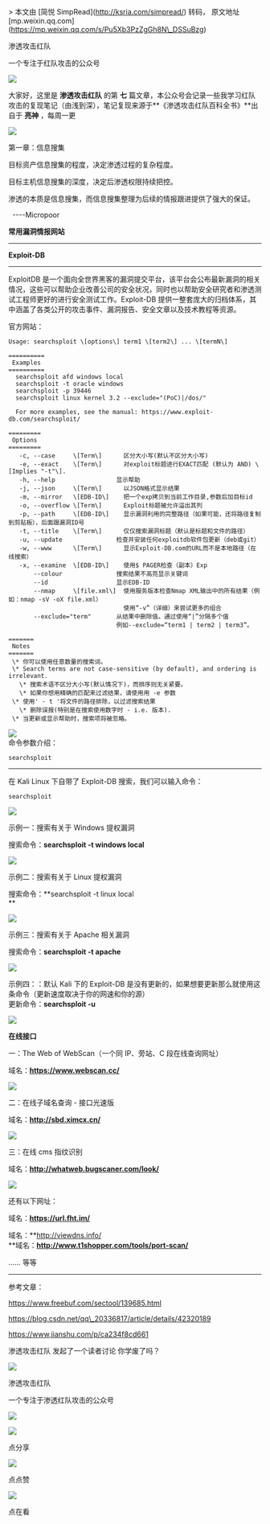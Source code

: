 \> 本文由 \[简悦 SimpRead\](http://ksria.com/simpread/) 转码， 原文地址 \[mp.weixin.qq.com\](https://mp.weixin.qq.com/s/Pu5Xb3PzZgGh8N\_DSSuBzg)

渗透攻击红队

一个专注于红队攻击的公众号

![](https://mmbiz.qpic.cn/sz_mmbiz_jpg/dzeEUCA16LKwvIuOmsoicpffk7N0cVibfDoZibS8XU01CtEtSbwM3VGr3qskOmA1VkccY0mwKTCq6u2ia1xYRwBn3A/640?wx_fmt=jpeg)

  

  

大家好，这里是 **渗透攻击红队** 的第 **七** 篇文章，本公众号会记录一些我学习红队攻击的复现笔记（由浅到深），笔记复现来源于**《渗透攻击红队百科全书》**出自于 **亮神** ，每周一更

![](https://mmbiz.qpic.cn/mmbiz_gif/7QRTvkK2qC4T65TNkYZsPg2BJ2VwibZicuBhV9DGqxlsxwG0n2ibhLuBsiamU7S0SqvAp6p33ucxPkuiaDiaKD6ibJGaQ/640?wx_fmt=gif)

第一章：信息搜集

目标资产信息搜集的程度，决定渗透过程的复杂程度。

目标主机信息搜集的深度，决定后渗透权限持续把控。

渗透的本质是信息搜集，而信息搜集整理为后续的情报跟进提供了强大的保证。

  ----Micropoor

**常用漏洞情报网站**

  

---

**Exploit-DB**

* * *

ExploitDB 是一个面向全世界黑客的漏洞提交平台，该平台会公布最新漏洞的相关情况，这些可以帮助企业改善公司的安全状况，同时也以帮助安全研究者和渗透测试工程师更好的进行安全测试工作。Exploit-DB 提供一整套庞大的归档体系，其中涵盖了各类公开的攻击事件、漏洞报告、安全文章以及技术教程等资源。

官方网站：

```
Usage: searchsploit \[options\] term1 \[term2\] ... \[termN\]
 
==========
 Examples
==========
  searchsploit afd windows local
  searchsploit -t oracle windows
  searchsploit -p 39446
  searchsploit linux kernel 3.2 --exclude="(PoC)|/dos/"
 
  For more examples, see the manual: https://www.exploit-db.com/searchsploit/
 
=========
 Options
=========
   -c, --case     \[Term\]      区分大小写(默认不区分大小写)
   -e, --exact    \[Term\]      对exploit标题进行EXACT匹配 (默认为 AND) \[Implies "-t"\].
   -h, --help                 显示帮助
   -j, --json     \[Term\]      以JSON格式显示结果
   -m, --mirror   \[EDB-ID\]    把一个exp拷贝到当前工作目录,参数后加目标id
   -o, --overflow \[Term\]      Exploit标题被允许溢出其列
   -p, --path     \[EDB-ID\]    显示漏洞利用的完整路径（如果可能，还将路径复制到剪贴板），后面跟漏洞ID号
   -t, --title    \[Term\]      仅仅搜索漏洞标题（默认是标题和文件的路径）
   -u, --update               检查并安装任何exploitdb软件包更新（deb或git）
   -w, --www      \[Term\]      显示Exploit-DB.com的URL而不是本地路径（在线搜索）
   -x, --examine  \[EDB-ID\]    使用$ PAGER检查（副本）Exp
       --colour               搜索结果不高亮显示关键词
       --id                   显示EDB-ID
       --nmap     \[file.xml\]  使用服务版本检查Nmap XML输出中的所有结果（例如：nmap -sV -oX file.xml）
                                使用“-v”（详细）来尝试更多的组合
       --exclude="term"       从结果中删除值。通过使用“|”分隔多个值
                              例如--exclude=“term1 | term2 | term3”。
 
=======
 Notes
=======
 \* 你可以使用任意数量的搜索词。
 \* Search terms are not case-sensitive (by default), and ordering is irrelevant.
   \* 搜索术语不区分大小写(默认情况下)，而排序则无关紧要。
   \* 如果你想用精确的匹配来过滤结果，请使用用 -e 参数
 \* 使用' - t '将文件的路径排除，以过滤搜索结果
   \* 删除误报(特别是在搜索使用数字时 - i.e. 版本).
 \* 当更新或显示帮助时，搜索项将被忽略。
```

![](https://mmbiz.qpic.cn/sz_mmbiz_png/dzeEUCA16LKVhucMAdyFtAiaN8E5A5qH4libD5DDWiaA7WfMGteIILsds1CTnXCBq3ichAtULicgQicicnialrz7QdY64g/640?wx_fmt=png)  
命令参数介绍：  

```
searchsploit
```

  

* * *

  
在 Kali Linux 下自带了 Exploit-DB 搜索，我们可以输入命令：  

```
searchsploit
```

![](https://mmbiz.qpic.cn/sz_mmbiz_png/dzeEUCA16LKVhucMAdyFtAiaN8E5A5qH4ka78BlJBsHD8kH7sKWpSc5VObdwXUYfXUX7zRIaCs0nBEMgj8hzhgA/640?wx_fmt=png)

示例一：搜索有关于 Windows 提权漏洞

搜索命令：**searchsploit -t windows local**

![](https://mmbiz.qpic.cn/sz_mmbiz_png/dzeEUCA16LKVhucMAdyFtAiaN8E5A5qH4oIamdIJic1CDAwz0CQ1azebtN4iacDRlTUOvDb1zpD2fKJBUKdStIlsw/640?wx_fmt=png)

示例二：搜索有关于 Linux 提权漏洞

搜索命令：**searchsploit -t linux local  
**

![](https://mmbiz.qpic.cn/sz_mmbiz_png/dzeEUCA16LKVhucMAdyFtAiaN8E5A5qH42Y42RLmaGHibsyjSGcN0iaib6NanmRWQgrf3eDLUuqZFxzeSSu2RqV55Q/640?wx_fmt=png)

示例三：搜索有关于 Apache 相关漏洞

搜索命令：**searchsploit -t apache**

![](https://mmbiz.qpic.cn/sz_mmbiz_png/dzeEUCA16LKVhucMAdyFtAiaN8E5A5qH4jJJAdPBAjejVNqMkjdgkgNrBPRwOhN6jVdpwIe6DXCibefKpjFceYiaw/640?wx_fmt=png)

示例四：：默认 Kali 下的 Exploit-DB 是没有更新的，如果想要更新那么就使用这条命令（更新速度取决于你的网速和你的源）  
更新命令：**searchsploit -u**

![](https://mmbiz.qpic.cn/sz_mmbiz_png/dzeEUCA16LKVhucMAdyFtAiaN8E5A5qH4cUUZHYJwQRvf04ZOe74I7RRex5BTWHTTweicI7mKxiaib2Sl5BHJm2E7g/640?wx_fmt=png)

**在线接口**

一：The Web of WebScan（一个同 IP、旁站、C 段在线查询网址）

域名：**https://www.webscan.cc/**

![](https://mmbiz.qpic.cn/sz_mmbiz_png/dzeEUCA16LKVhucMAdyFtAiaN8E5A5qH4W8btibfzribl8hdFyzZ6s2uicEB3j8tjc2uV2Dr9vdmAms5v4uB2a4JcQ/640?wx_fmt=png)

二：在线子域名查询 - 接口光速版

域名：**http://sbd.ximcx.cn/**

![](https://mmbiz.qpic.cn/sz_mmbiz_png/dzeEUCA16LKVhucMAdyFtAiaN8E5A5qH4r25jPyhTxLypUFH8fdluB3LCgJyZ9yNibxfgviaPtw6SHYUT5ROWBNTQ/640?wx_fmt=png)

三：在线 cms 指纹识别

域名：**http://whatweb.bugscaner.com/look/**

![](https://mmbiz.qpic.cn/sz_mmbiz_png/dzeEUCA16LKVhucMAdyFtAiaN8E5A5qH45SWUuiaegvhicYlv57V7JZyYBwNO2icZeBRkbibLLVuEdTq6IICPgHtzrg/640?wx_fmt=png)

还有以下网址：

域名：**https://url.fht.im/**

域名：**http://viewdns.info/  
**域名：**http://www.t1shopper.com/tools/port-scan/**

...... 等等  

* * *

参考文章：

https://www.freebuf.com/sectool/139685.html

https://blog.csdn.net/qq\_20336817/article/details/42320189

https://www.jianshu.com/p/ca234f8cd661

渗透攻击红队 发起了一个读者讨论 你学废了吗？

![](https://mmbiz.qpic.cn/mmbiz_png/ndicuTO22p6ibN1yF91ZicoggaJJZX3vQ77Vhx81O5GRyfuQoBRjpaUyLOErsSo8PwNYlT1XzZ6fbwQuXBRKf4j3Q/640?wx_fmt=png)  

渗透攻击红队

一个专注于渗透红队攻击的公众号

![](https://mmbiz.qpic.cn/sz_mmbiz_jpg/dzeEUCA16LKwvIuOmsoicpffk7N0cVibfDdjBqfzUWVgkVA7dFfxUAATDhZQicc1ibtgzSVq7sln6r9kEtTTicvZmcw/640?wx_fmt=jpeg)

![](https://mmbiz.qpic.cn/sz_mmbiz_png/dzeEUCA16LKwvIuOmsoicpffk7N0cVibfDY9HXLCT5WoDFzKP1Dw8FZyt3ecOVF0zSDogBTzgN2wicJlRDygN7bfQ/640?wx_fmt=png)

点分享

![](https://mmbiz.qpic.cn/sz_mmbiz_png/dzeEUCA16LKwvIuOmsoicpffk7N0cVibfDRwPQ2H3KRtgzicHGD2bGf1Dtqr86B5mspl4gARTicQUaVr6N0rY1GgKQ/640?wx_fmt=png)

点点赞

![](https://mmbiz.qpic.cn/sz_mmbiz_png/dzeEUCA16LKwvIuOmsoicpffk7N0cVibfDgRo5uRP3s5pLrlJym85cYvUZRJDlqbTXHYVGXEZqD67ia9jNmwbNgxg/640?wx_fmt=png)

点在看